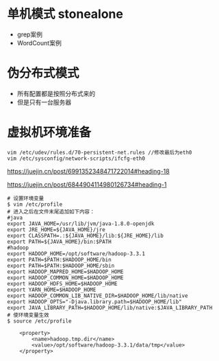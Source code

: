 # 单机模式 stonealone

- grep案例
- WordCount案例



# 伪分布式模式

- 所有配置都是按照分布式来的
- 但是只有一台服务器



# 虚拟机环境准备

```shell
vim /etc/udev/rules.d/70-persistent-net.rules //修改最后为eth0
vim /etc/sysconfig/network-scripts/ifcfg-eth0 

```

https://juejin.cn/post/6991352348471722014#heading-18

https://juejin.cn/post/6844904114980126734#heading-1

```shell
# 设置环境变量
$ vim /etc/profile
# 进入之后在文件末尾追加如下内容：
#java
export JAVA_HOME=/usr/lib/jvm/java-1.8.0-openjdk
export JRE_HOME=${JAVA_HOME}/jre    
export CLASSPATH=.:${JAVA_HOME}/lib:${JRE_HOME}/lib    
export PATH=${JAVA_HOME}/bin:$PATH
#hadoop
export HADOOP_HOME=/opt/software/hadoop-3.3.1
export PATH=$PATH:$HADOOP_HOME/bin
export PATH=$PATH:$HADOOP_HOME/sbin
export HADOOP_MAPRED_HOME=$HADOOP_HOME
export HADOOP_COMMON_HOME=$HADOOP_HOME
export HADOOP_HDFS_HOME=$HADOOP_HOME
export YARN_HOME=$HADOOP_HOME
export HADOOP_COMMON_LIB_NATIVE_DIR=$HADOOP_HOME/lib/native
export HADOOP_OPTS="-Djava.library.path=$HADOOP_HOME/lib"
export JAVA_LIBRARY_PATH=$HADOOP_HOME/lib/native:$JAVA_LIBRARY_PATH
# 使环境变量生效
$ source /etc/profile

	<property>
        <name>hadoop.tmp.dir</name>
        <value>/opt/software/hadoop-3.3.1/data/tmp</value>
    </property>
```

